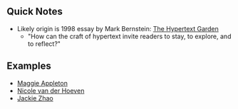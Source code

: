 
## Quick Notes
- Likely origin is 1998 essay by Mark Bernstein: [The Hypertext Garden](https://www.eastgate.com/garden/Introduction.html)
	- "How can the craft of hypertext invite readers to stay, to explore, and to reflect?"


## Examples
- [Maggie Appleton](https://maggieappleton.com/garden-history?ref=ideasurg.pub)
- [Nicole van der Hoeven](https://notes.nicolevanderhoeven.com/Fork+My+Brain)
- [Jackie Zhao](https://jzhao.xyz)

